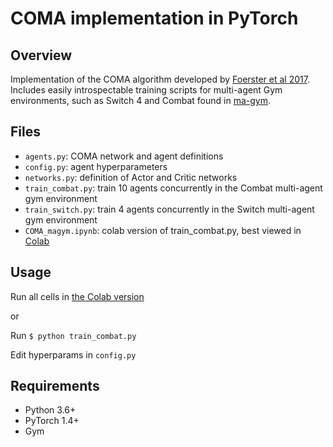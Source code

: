 # COMA implementation in PyTorch

## Overview

Implementation of the COMA algorithm developed by [Foerster et al 2017](https://arxiv.org/pdf/1705.08926.pdf). Includes easily introspectable training scripts for multi-agent Gym environments, such as Switch 4 and Combat found in [ma-gym](https://github.com/koulanurag/ma-gym).

## Files
- `agents.py`: COMA network and agent definitions
- `config.py`: agent hyperparameters
- `networks.py`: definition of Actor and Critic networks
- `train_combat.py`:  train 10 agents concurrently in the Combat multi-agent gym environment
- `train_switch.py`: train 4 agents concurrently in the Switch multi-agent gym environment
- `COMA_magym.ipynb`: colab version of train_combat.py, best viewed in [Colab](https://colab.research.google.com/drive/1jFdwDIuhgm_frIHNSr2MN-n2B2ERpyxN#scrollTo=7quwWZTJlwfV)

## Usage

Run all cells in [the Colab version](https://colab.research.google.com/drive/1jFdwDIuhgm_frIHNSr2MN-n2B2ERpyxN#scrollTo=7quwWZTJlwfV)

or 

Run `$ python train_combat.py`

Edit hyperparams in `config.py`

## Requirements

- Python 3.6+
- PyTorch 1.4+
- Gym
